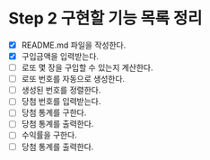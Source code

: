 # Step 2 구현할 기능 목록 정리
- [X] README.md 파일을 작성한다.
- [X] 구입금액을 입력받는다.
- [ ] 로또 몇 장을 구입할 수 있는지 계산한다.
- [ ] 로또 번호를 자동으로 생성한다.
- [ ] 생성된 번호를 정렬한다.
- [ ] 당첨 번호를 입력받는다.
- [ ] 당첨 통계를 구한다.
- [ ] 당첨 통계를 출력한다.
- [ ] 수익률을 구한다.
- [ ] 당첨 통계를 출력한다.

